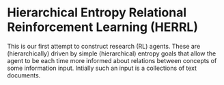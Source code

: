 # Hierarchical Entropy Relational Reinforcement Learning (HERRL)

This is our first attempt to construct research (RL) agents. These are (hierarchically) driven by simple (hierarchical) entropy goals that allow the agent to be each time more informed about relations between concepts of some information input. Intially such an input is a collections of text documents.

